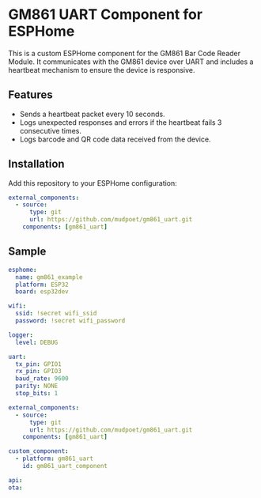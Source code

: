 # GM861 UART Component for ESPHome

This is a custom ESPHome component for the GM861 Bar Code Reader Module. It communicates with the GM861 device over UART and includes a heartbeat mechanism to ensure the device is responsive.

## Features
- Sends a heartbeat packet every 10 seconds.
- Logs unexpected responses and errors if the heartbeat fails 3 consecutive times.
- Logs barcode and QR code data received from the device.

## Installation
Add this repository to your ESPHome configuration:
   ```yaml
   external_components:
     - source:
         type: git
         url: https://github.com/mudpoet/gm861_uart.git
       components: [gm861_uart]
   ```

## Sample
   ```yaml
   esphome:
     name: gm861_example
     platform: ESP32
     board: esp32dev
   
   wifi:
     ssid: !secret wifi_ssid
     password: !secret wifi_password
   
   logger:
     level: DEBUG
   
   uart:
     tx_pin: GPIO1
     rx_pin: GPIO3
     baud_rate: 9600
     parity: NONE
     stop_bits: 1
   
   external_components:
     - source:
         type: git
         url: https://github.com/mudpoet/gm861_uart.git
       components: [gm861_uart]
   
   custom_component:
     - platform: gm861_uart
       id: gm861_uart_component
   
   api:
   ota:
   ```
